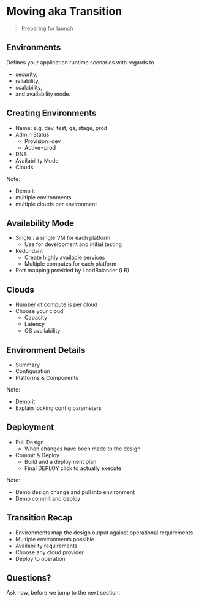 # Moving aka Transition

> Preparing for launch


## Environments

Defines your application runtime scenarios with regards to

- security,
- reliability,
- scalability,
- and availability mode.


## Creating Environments

- Name: e.g. dev, test, qa, stage, prod
- Admin Status
  - Provision=dev
  - Active=prod
- DNS
- Availability Mode
- Clouds

Note:
- Demo it
- multiple environments
- multiple clouds per environment


## Availability Mode

- Single : a single VM for each platform
  - Use for development and initial testing
- Redundant
  - Create highly available services
  - Multiple computes for each platform
- Port mapping provided by LoadBalancer (LB)


## Clouds

- Number of compute is per cloud
- Choose your cloud
  - Capacity 
  - Latency
  - OS availability


## Environment Details

- Summary
- Configuration
- Platforms & Components

Note:
- Demo it
- Explain locking config parameters


## Deployment

- Pull Design 
  - When changes have been made to the design
- Commit & Deploy
  - Build and a deployment plan
  - Final DEPLOY click to actually execute

Note:
- Demo design change and pull into environment
- Demo commit and deploy


## Transition Recap

- Environments map the design output against operational requirements
- Multiple environments possible
- Availability requirements
- Choose any cloud provider
- Deploy to operation


## Questions? 

Ask now, before we jump to the next section.
